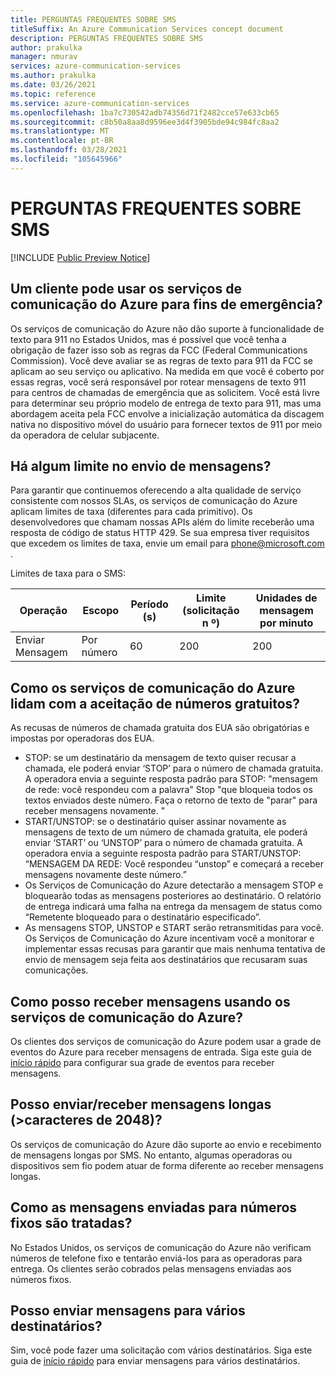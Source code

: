 ```yaml
---
title: PERGUNTAS FREQUENTES SOBRE SMS
titleSuffix: An Azure Communication Services concept document
description: PERGUNTAS FREQUENTES SOBRE SMS
author: prakulka
manager: nmurav
services: azure-communication-services
ms.author: prakulka
ms.date: 03/26/2021
ms.topic: reference
ms.service: azure-communication-services
ms.openlocfilehash: 1ba7c730542adb74356d71f2482cce57e633cb65
ms.sourcegitcommit: c8b50a8aa8d9596ee3d4f3905bde94c984fc8aa2
ms.translationtype: MT
ms.contentlocale: pt-BR
ms.lasthandoff: 03/28/2021
ms.locfileid: "105645966"
---
```

# <a name="sms-faq"></a>PERGUNTAS FREQUENTES SOBRE SMS

[!INCLUDE [Public Preview Notice](../../includes/public-preview-include.md)]
## <a name="can-a-customer-use-azure-communication-services-for-emergency-purposes"></a>Um cliente pode usar os serviços de comunicação do Azure para fins de emergência?

Os serviços de comunicação do Azure não dão suporte à funcionalidade de texto para 911 no Estados Unidos, mas é possível que você tenha a obrigação de fazer isso sob as regras da FCC (Federal Communications Commission).  Você deve avaliar se as regras de texto para 911 da FCC se aplicam ao seu serviço ou aplicativo. Na medida em que você é coberto por essas regras, você será responsável por rotear mensagens de texto 911 para centros de chamadas de emergência que as solicitem. Você está livre para determinar seu próprio modelo de entrega de texto para 911, mas uma abordagem aceita pela FCC envolve a inicialização automática da discagem nativa no dispositivo móvel do usuário para fornecer textos de 911 por meio da operadora de celular subjacente.

## <a name="are-there-any-limits-on-sending-messages"></a>Há algum limite no envio de mensagens?

Para garantir que continuemos oferecendo a alta qualidade de serviço consistente com nossos SLAs, os serviços de comunicação do Azure aplicam limites de taxa (diferentes para cada primitivo). Os desenvolvedores que chamam nossas APIs além do limite receberão uma resposta de código de status HTTP 429. Se sua empresa tiver requisitos que excedem os limites de taxa, envie um email para phone@microsoft.com .

Limites de taxa para o SMS:

|Operação|Escopo|Período (s)| Limite (solicitação n º) | Unidades de mensagem por minuto|
|---------|-----|-------------|-------------------|-------------------------|
|Enviar Mensagem|Por número|60|200|200|

## <a name="how-does-azure-communication-services-handle-opt-outs-for-toll-free-numbers"></a>Como os serviços de comunicação do Azure lidam com a aceitação de números gratuitos?

As recusas de números de chamada gratuita dos EUA são obrigatórias e impostas por operadoras dos EUA.
- STOP: se um destinatário da mensagem de texto quiser recusar a chamada, ele poderá enviar ‘STOP’ para o número de chamada gratuita. A operadora envia a seguinte resposta padrão para STOP: "mensagem de rede: você respondeu com a palavra" Stop "que bloqueia todos os textos enviados deste número. Faça o retorno de texto de "parar" para receber mensagens novamente. "
- START/UNSTOP: se o destinatário quiser assinar novamente as mensagens de texto de um número de chamada gratuita, ele poderá enviar ‘START’ ou ‘UNSTOP’ para o número de chamada gratuita. A operadora envia a seguinte resposta padrão para START/UNSTOP: “MENSAGEM DA REDE: Você respondeu “unstop” e começará a receber mensagens novamente deste número.”
- Os Serviços de Comunicação do Azure detectarão a mensagem STOP e bloquearão todas as mensagens posteriores ao destinatário. O relatório de entrega indicará uma falha na entrega da mensagem de status como “Remetente bloqueado para o destinatário especificado”.
- As mensagens STOP, UNSTOP e START serão retransmitidas para você. Os Serviços de Comunicação do Azure incentivam você a monitorar e implementar essas recusas para garantir que mais nenhuma tentativa de envio de mensagem seja feita aos destinatários que recusaram suas comunicações.

## <a name="how-can-i-receive-messages-using-azure-communication-services"></a>Como posso receber mensagens usando os serviços de comunicação do Azure?

Os clientes dos serviços de comunicação do Azure podem usar a grade de eventos do Azure para receber mensagens de entrada. Siga este guia de [início rápido](https://docs.microsoft.com/azure/communication-services/quickstarts/telephony-sms/handle-sms-events) para configurar sua grade de eventos para receber mensagens.

## <a name="can-i-sendreceive-long-messages-2048-chars"></a>Posso enviar/receber mensagens longas (>caracteres de 2048)?

Os serviços de comunicação do Azure dão suporte ao envio e recebimento de mensagens longas por SMS. No entanto, algumas operadoras ou dispositivos sem fio podem atuar de forma diferente ao receber mensagens longas.

## <a name="how-are-messages-sent-to-landline-numbers-treated"></a>Como as mensagens enviadas para números fixos são tratadas?

No Estados Unidos, os serviços de comunicação do Azure não verificam números de telefone fixo e tentarão enviá-los para as operadoras para entrega. Os clientes serão cobrados pelas mensagens enviadas aos números fixos. 

## <a name="can-i-send-messages-to-multiple-recipients"></a>Posso enviar mensagens para vários destinatários?


Sim, você pode fazer uma solicitação com vários destinatários. Siga este guia de [início rápido](https://docs.microsoft.com/azure/communication-services/quickstarts/telephony-sms/send?pivots=programming-language-csharp) para enviar mensagens para vários destinatários.
